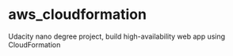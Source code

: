 # aws_cloudformation
Udacity nano degree project, build high-availability web app using CloudFormation
